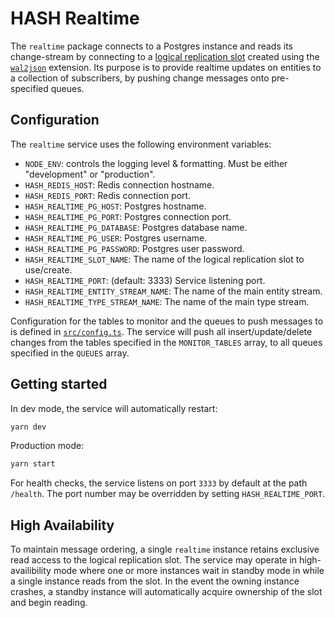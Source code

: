 # HASH Realtime

The `realtime` package connects to a Postgres instance and reads its
change-stream by connecting to a [logical replication slot](https://www.postgresql.org/docs/10/logical-replication.html)
created using the [`wal2json`](https://github.com/eulerto/wal2json) extension. Its purpose
is to provide realtime updates on entities to a collection of subscribers, by pushing
change messages onto pre-specified queues.

## Configuration

The `realtime` service uses the following environment variables:

- `NODE_ENV`: controls the logging level & formatting. Must be either "development"
  or "production".
- `HASH_REDIS_HOST`: Redis connection hostname.
- `HASH_REDIS_PORT`: Redis connection port.
- `HASH_REALTIME_PG_HOST`: Postgres hostname.
- `HASH_REALTIME_PG_PORT`: Postgres connection port.
- `HASH_REALTIME_PG_DATABASE`: Postgres database name.
- `HASH_REALTIME_PG_USER`: Postgres username.
- `HASH_REALTIME_PG_PASSWORD`: Postgres user password.
- `HASH_REALTIME_SLOT_NAME`: The name of the logical replication slot to use/create.
- `HASH_REALTIME_PORT`: (default: 3333) Service listening port.
- `HASH_REALTIME_ENTITY_STREAM_NAME`: The name of the main entity stream.
- `HASH_REALTIME_TYPE_STREAM_NAME`: The name of the main type stream.

Configuration for the tables to monitor and the queues to push messages to is defined
in [`src/config.ts`](./src/config.ts). The service will push all insert/update/delete
changes from the tables specified in the `MONITOR_TABLES` array, to all queues specified
in the `QUEUES` array.

## Getting started

In dev mode, the service will automatically restart:

```sh
yarn dev
```

Production mode:

```sh
yarn start
```

For health checks, the service listens on port `3333` by default at the path
`/health`. The port number may be overridden by setting
`HASH_REALTIME_PORT`.

## High Availability

To maintain message ordering, a single `realtime` instance retains exclusive
read access to the logical replication slot. The service may operate in
high-availibility mode where one or more instances wait in standby mode in
while a single instance reads from the slot. In the event the owning instance
crashes, a standby instance will automatically acquire ownership of the slot
and begin reading.
